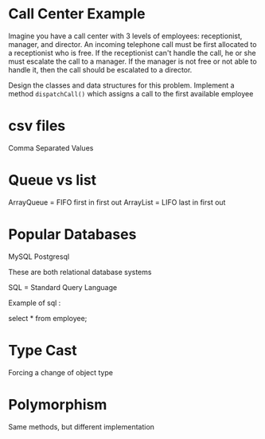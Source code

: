 # Call Center Example

Imagine you have a call center with 3 levels of employees:
receptionist, manager, and director. An incoming telephone call must
be first allocated to a receptionist who is free. If the receptionist
can't handle the call, he or she must escalate the call to a
manager. If the manager is not free or not able to handle it, then the
call should be escalated to a director.

Design the classes and data structures for this problem. Implement a
method `dispatchCall()` which assigns a call to the first available
employee


# csv files

Comma Separated Values

# Queue vs list
ArrayQueue = FIFO first in first out
ArrayList = LIFO last in first out

# Popular Databases

MySQL
Postgresql

These are both relational database systems

SQL = Standard Query Language

Example of sql : 

select * from employee;

# Type Cast

Forcing a change of object type

# Polymorphism

Same methods, but different implementation